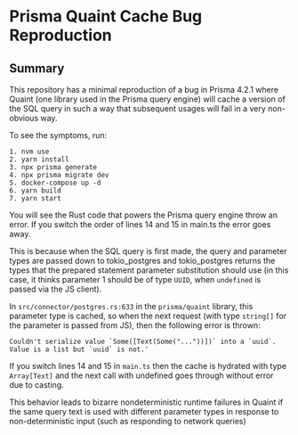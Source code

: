 # Prisma Quaint Cache Bug Reproduction

## Summary
This repository has a minimal reproduction of a bug in Prisma 4.2.1 where Quaint (one library used in the Prisma query engine) will cache a version of the SQL query in such a way that subsequent usages will fail in a very non-obvious way.

To see the symptoms, run:
```
1. nvm use
2. yarn install
3. npx prisma generate
4. npx prisma migrate dev
5. docker-compose up -d
6. yarn build
7. yarn start
```

You will see the Rust code that powers the Prisma query engine throw an error. If you switch the order of lines 14 and 15 in main.ts the error goes away.

This is because when the SQL query is first made, the query and parameter types are passed down to tokio_postgres and tokio_postgres returns the types that the prepared statement parameter substitution should use (in this case, it thinks parameter 1 should be of type `UUID`, when `undefined` is passed via the JS client).

In `src/connector/postgres.rs:633` in the `prisma/quaint` library, this parameter type is cached, so when the next request (with type `string[]` for the parameter is passed from JS), then the following error is thrown:
```
Couldn't serialize value `Some([Text(Some("..."))])` into a `uuid`. Value is a list but `uuid` is not.'
```

If you switch lines 14 and 15 in `main.ts` then the cache is hydrated with type `Array[Text]` and the next call with undefined goes through without error due to casting.

This behavior leads to bizarre nondeterministic runtime failures in Quaint if the same query text is used with different parameter types in response to non-deterministic input (such as responding to network queries)




